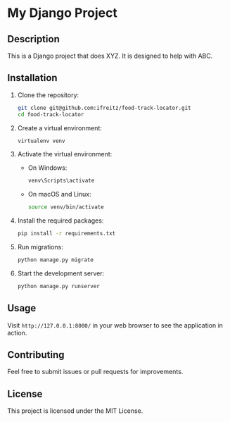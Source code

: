 # My Django Project

## Description
This is a Django project that does XYZ. It is designed to help with ABC.

## Installation

1. Clone the repository:
   ```bash
   git clone git@github.com:ifreitz/food-track-locator.git
   cd food-track-locator
   ```

2. Create a virtual environment:
   ```bash
   virtualenv venv
   ```

3. Activate the virtual environment:
   - On Windows:
     ```bash
     venv\Scripts\activate
     ```
   - On macOS and Linux:
     ```bash
     source venv/bin/activate
     ```

4. Install the required packages:
   ```bash
   pip install -r requirements.txt
   ```

5. Run migrations:
   ```bash
   python manage.py migrate
   ```

6. Start the development server:
   ```bash
   python manage.py runserver
   ```

## Usage
Visit `http://127.0.0.1:8000/` in your web browser to see the application in action.

## Contributing
Feel free to submit issues or pull requests for improvements.

## License
This project is licensed under the MIT License.